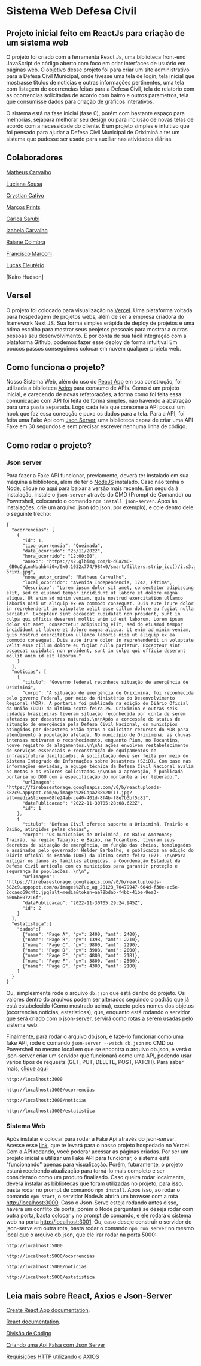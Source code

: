 # Sistema Web Defesa Civil

## Projeto inicial feito em ReactJs para criação de um sistema web

O projeto foi criado com a ferramenta React Js, uma biblioteca front-end JavaScript de código aberto com foco em criar interfaces de usuário em páginas web. O objetivo desse projeto foi para criar um site administrativo para a Defesa Civil Municipal, onde tivesse uma tela de login, tela inicial que mostrasse titulos de noticias e outras informações pertinentes, uma tela com listagem de ocorrencias feitas para a Defesa Civil, tela de relatorio com as ocorrencias solicitadas de acordo com bairro e outros parametros, tela que consumisse dados para criação de gráficos interativos.

O sistema está na fase inicial (fase 0), porém com bastante espaço para melhorias, sejapara melhorar seu design ou para inclusão de novas telas de acordo com a necessidade do cliente. É um projeto simples e intuitivo que foi pensado para ajudar a Defesa Civil Municipal de Oriximiná a ter um sistema que pudesse ser usado para auxiliar nas atividades diárias.

## Colaboradores

[Matheus Carvalho](https://www.linkedin.com/in/matheus-carvalho-dev/)

[Luciana Sousa](https://www.linkedin.com/in/luciana-sousa-93a510243/)

[Crystian Cativo](https://www.linkedin.com/in/crystian-printes-b052691b7/)

[Marcos Prints](https://www.linkedin.com/in/mvprintes/)

[Carlos Sarubi](https://www.linkedin.com/in/carlos-sarubi/)

[Izabela Carvalho](https://www.linkedin.com/in/izabelaccarvalho/)

[Raiane Coimbra](https://www.linkedin.com/in/raianecoimbra/)

[Francisco Marconi](https://www.linkedin.com/in/francisco-marconi-257a93252/)

[Lucas Eleutério](linkedin.com/in/lucas-eleutério-1a9759254)

[Kairo Hudson]


## Versel

O projeto foi colocado para visualização na [Vercel](https://vercel.com/). Uma plataforma voltada para hospedagem de projetos webs, além de ser a empresa criadora do framework Next JS. Sua forma simples erápida de deploy de projetos é uma ótima escolha para mostrar seus peojetos pessoais para mostrar a outras pessoas seu desenvolvimento. E por conta de sua fácil integração com a plataforma Github, podemos fazer esse deploy de forma intuitiva! Em poucos passos conseguimos colocar em nuvem qualquer projeto web.

## Como funciona o projeto?

Nosso Sistema Web, além do uso do [React App](https://github.com/facebook/create-react-app) em sua construção, foi utilizada a biblioteca [Axios](https://axios-http.com/ptbr/docs/intro) para consumo de APIs. Como é um projeto inicial, e carecendo de novas refatorações, a forma como foi feita essa comunicação com API foi feita de forma simples, não havendo a abstração para uma pasta separada. Logo cada tela que consome a API possui um hook que faz essa conecção e puxa os dados para a tela. Para a API, foi feita uma Fake Api com [Json Server](https://github.com/typicode/json-server), uma biblioteca capaz de criar uma API Fake em 30 segundos e sem precisar escrever nenhuma linha de código.

## Como rodar o projeto?

### Json server
Para fazer a Fake API funcionar, previamente, deverá ter instalado em sua máquina a biblioteca, além de ter o [NodeJS](https://nodejs.org/en/) instalado. Caso não tenha o Node, clique no [aqui](https://nodejs.org/dist/v18.12.1/node-v18.12.1-x64.msi) para baixar a versão mais recente. Em seguida à instalação, instale o `json-server` através do CMD (Prompt de Comando) ou Powershell, colocando o comando `npm install json-server`.
Apos às instalações, crie um arquivo .json (db.json, por exemplo), e cole dentro dele o seguinte trecho:
```
{
  "ocorrencias": [
    {
      "id": 1,
      "tipo_ocorrencia": "Queimada",
      "data_ocorrido": "25/11/2022",
      "hora_ocorrido": "12:00:00",
      "anexo": "https://s2.glbimg.com/k-dGa2mO-_GB0uCgLnmNuahb4i0=/0x0:1032x774/984x0/smart/filters:strip_icc()/i.s3.glbimg.com/v1/AUTH_59edd422c0c84a879bd37670ae4f538a/internal_photos/bs/2021/8/r/UqE89cQUikfJtAxvpidA/queimada-orixi.jpg",
      "nome_autor_crime": "Matheus Carvalho",
      "local_ocorrido": "Avenida Independencia, 1742, Fátima",
      "descricao": "Lorem ipsum dolor sit amet, consectetur adipiscing elit, sed do eiusmod tempor incididunt ut labore et dolore magna aliqua. Ut enim ad minim veniam, quis nostrud exercitation ullamco laboris nisi ut aliquip ex ea commodo consequat. Duis aute irure dolor in reprehenderit in voluptate velit esse cillum dolore eu fugiat nulla pariatur. Excepteur sint occaecat cupidatat non proident, sunt in culpa qui officia deserunt mollit anim id est laborum. Lorem ipsum dolor sit amet, consectetur adipiscing elit, sed do eiusmod tempor incididunt ut labore et dolore magna aliqua. Ut enim ad minim veniam, quis nostrud exercitation ullamco laboris nisi ut aliquip ex ea commodo consequat. Duis aute irure dolor in reprehenderit in voluptate velit esse cillum dolore eu fugiat nulla pariatur. Excepteur sint occaecat cupidatat non proident, sunt in culpa qui officia deserunt mollit anim id est laborum."
    }
  ],
  "noticias": [
    {
      "titulo": "Governo federal reconhece situação de emergência de Oriximiná",
      "corpo": "A situação de emergência de Oriximiná, foi reconhecida pelo governo Federal, por meio do Ministério do Desenvolvimento Regional (MDR). A portaria foi publicada na edição do Diário Oficial da União (DOU) da última sexta-feira 25. Oriximiná e outras seis cidades brasileiras tiveram situação reconhecida por conta de serem afetadas por desastres naturais.\n\nApós a concessão do status de situação de emergência pela Defesa Civil Nacional, os municípios atingidos por desastres estão aptos a solicitar recursos do MDR para atendimento à população afetada. No município de Oriximiná, as chuvas intensas motivaram o reconhecimento, enquanto Pium, no Tocantins, houve registro de alagamentos.\n\nAs ações envolvem restabelecimento de serviços essenciais e reconstrução de equipamentos de infraestrutura danificados. A solicitação deve ser feita por meio do Sistema Integrado de Informações sobre Desastres (S2iD). Com base nas informações enviadas, a equipe técnica da Defesa Civil Nacional avalia as metas e os valores solicitados.\n\nCom a aprovação, é publicada portaria no DOU com a especificação do montante a ser liberado.",
      "urlImagem": "https://firebasestorage.googleapis.com/v0/b/reactuploads-382c9.appspot.com/o/images%2FCapa238%20(1).jpg?alt=media&token=08fe24ab-ce40-401d-8f4b-f8e7b3bf5c81",
      "dataPublicacao": "2022-11-30T05:28:08.622Z",
      "id": 1
    },
    {
      "titulo": "Defesa Civil oferece suporte a Oriximiná, Trairão e Baião, atingidos pelas cheias",
      "corpo": "Os municípios de Oriximiná, no Baixo Amazonas; Trairão, na região Tapajós; e Baião, na Tocantins, tiveram seus decretos de situação de emergência, em função das cheias, homologados e assinados pelo governador Helder Barbalho, e publicados na edição do Diário Oficial do Estado (DOE) da última sexta-feira (07). \n\nPara mitigar os danos às famílias atingidas, a Coordenação Estadual da Defesa Civil articula com os municípios para garantir proteção e segurança às populações. \n\n",
      "urlImagem": "https://firebasestorage.googleapis.com/v0/b/reactuploads-382c9.appspot.com/o/images%2Fup_ag_28123_70479947-604d-f30e-ac5e-2dcaec69c4fb.jpg?alt=media&token=aa78bdab-f4bb-41be-9ea3-b006b807216f",
      "dataPublicacao": "2022-11-30T05:29:24.945Z",
      "id": 2
    }
  ],
  "estatistica":{
    "dados":[
      {"name": "Page A", "pv": 2400, "amt": 2400},
      {"name": "Page B", "pv": 1398, "amt": 2210},
      {"name": "Page C", "pv": 9800, "amt": 2290},
      {"name": "Page D", "pv": 3908, "amt": 2000},
      {"name": "Page E", "pv": 4800, "amt": 2181},
      {"name": "Page F", "pv": 3800, "amt": 2500},
      {"name": "Page G", "pv": 4300, "amt": 2100}
    ]
  }
}
```
Ou, simplesmente rode o arquivo `db.json` que está dentro do projeto. Os valores dentro do arquivos podem ser alterados seguindo o padrão que já está estabelecido (Como mostrado acima), exceto pelos nomes dos objetos (ocorrencias,noticias, estatisticas), que, enquanto está rodando o servidor que será criado com o json-server, servirá como rotas a serem usadas pelo sistema web.

Finalmente, para rodar o arquivo db.json, e fazê-lo funcionar como uma fake API, rode o comando `json-server --watch db.json` no CMD ou Powershell no mesmo local em que se encontra o arquivo db.json, e verá o json-server criar um servidor que funcionará como uma API, podendo usar varios tipos de requests (GET, PUT, DELETE, POST, PATCH). Para saber mais, [clique aqui](https://www.fabricadecodigo.com/json-server/)

`http://localhost:3000`

`http://localhost:3000/ocorrencias`

`http://localhost:3000/noticias`

`http://localhost:3000/estatistica`


### Sistema Web

Após instalar e colocar para rodar a Fake Api através do json-server. Acesse esse [link](https://defesa-civil.vercel.app/), que te levará para o nosso projeto hospedado no Vercel. Com a API rodando, você poderar acessar as páginas criadas. Por ser um projeto inicial e utilizar um Fake API para funcionar, o sistema está "funcionando" apenas para visualização. Porém, futuramente, o projeto estará recebendo atualização para torná-lo mais completo e ser considerado como um produto finalizado.
Caso queira rodar localmente, deverá instalar as bibliotecas que foram utilizadas no projeto, para isso, basta rodar no prompt de comando `npm install`. Após isso, ao rodar o comando `npm start`, o servidor NodeJs abrirá um browser com a rota [http://localhost:3000](http://localhost:3000). Caso o Json-Serve esteja rodando antes disso, havera um conflito de porta, porém o Node perguntará se deseja rodar com outra porta, basta colocar `y` no prompt de comando, e ele rodará o sistema web na porta [http://localhost:3001](http://localhost:3001). Ou, caso deseje construir o servidor do json-serve em outra rota, basta rodar o comando `npm run server` no mesmo local que o arquivo db.json, que ele irar rodar na porta 5000:

`http://localhost:5000`

`http://localhost:5000/ocorrencias`

`http://localhost:5000/noticias`

`http://localhost:5000/estatistica`



## Leia mais sobre React, Axios e Json-Server

[Create React App documentation](https://create-react-app.dev/docs/getting-started).

[React documentation](https://reactjs.org/).

[Divisão de Código](https://create-react-app.dev/docs/code-splitting/)

[Criando uma Api Falsa com Json Server](https://code.tutsplus.com/pt/tutorials/fake-rest-api-up-and-running-using-json-server--cms-27871)

[Requisições HTTP utilizando o AXIOS](https://www.alura.com.br/artigos/requisicoes-http-utilizando-axios)
